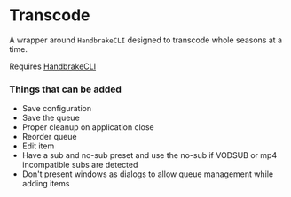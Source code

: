 # Transcode

A wrapper around `HandbrakeCLI` designed to transcode whole seasons at a time.

Requires [HandbrakeCLI](https://handbrake.fr/downloads2.php)

### Things that can be added

- Save configuration
- Save the queue
- Proper cleanup on application close
- Reorder queue
- Edit item
- Have a sub and no-sub preset and use the no-sub if VODSUB or mp4 incompatible subs are detected
- Don't present windows as dialogs to allow queue management while adding items
